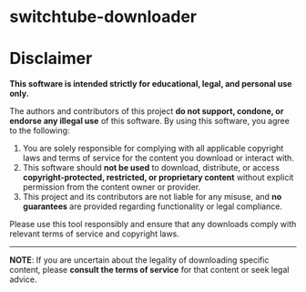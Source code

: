 # switchtube-downloader

# Disclaimer

**This software is intended strictly for **educational, legal, and personal use** only.**

The authors and contributors of this project **do not support, condone, or endorse any illegal use** of this software. By using this software, you agree to the following:

1. You are solely responsible for complying with all applicable copyright laws and terms of service for the content you download or interact with.
2. This software should **not be used** to download, distribute, or access **copyright-protected, restricted, or proprietary content** without explicit permission from the content owner or provider.
3. This project and its contributors are not liable for any misuse, and **no guarantees** are provided regarding functionality or legal compliance.

Please use this tool responsibly and ensure that any downloads comply with relevant terms of service and copyright laws.

---

**NOTE**: If you are uncertain about the legality of downloading specific content, please **consult the terms of service** for that content or seek legal advice.

